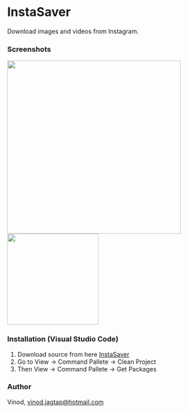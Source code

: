 
# InstaSaver

Download images and videos from Instagram.

### Screenshots

<img src = "https://user-images.githubusercontent.com/30258541/84116363-4e3c4d80-aa4d-11ea-8884-778eeff84c68.png" width ="400" /> <img src = "https://user-images.githubusercontent.com/30258541/84116371-54322e80-aa4d-11ea-9448-2ce42452ff44.png" width ="210" />


### Installation (Visual Studio Code)

1. Download source from here [InstaSaver](https://github.com/vinodiOS/Instasaver.git)
2. Go to View -> Command Pallete -> Clean Project
3. Then View -> Command Pallete -> Get Packages

### Author

Vinod, vinod.jagtap@hotmail.com

